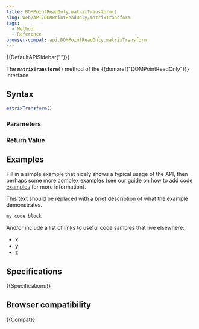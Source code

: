 ```yaml
---
title: DOMPointReadOnly.matrixTransform()
slug: Web/API/DOMPointReadOnly/matrixTransform
tags:
  - Method
  - Reference
browser-compat: api.DOMPointReadOnly.matrixTransform
---
```

{{DefaultAPISidebar("")}}

The **`matrixTransform()`** method of the {{domxref("DOMPointReadOnly")}} interface 

## Syntax

```js
matrixTransform()
```

### Parameters



### Return Value



## Examples

Fill in a simple example that nicely shows a typical usage of the API, then perhaps some more complex examples (see our guide on how to add [code examples](/en-US/docs/MDN/Contribute/Structures/Code_examples) for more information).

This text should be replaced with a brief description of what the example demonstrates.

```js
my code block
```

And/or include a list of links to useful code samples that live elsewhere:

*   x
*   y
*   z

## Specifications

{{Specifications}}

## Browser compatibility

{{Compat}}

